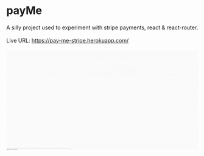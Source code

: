 # payMe
A silly project used to experiment with stripe payments, react & react-router.
<br/><br/>
Live URL: https://pay-me-stripe.herokuapp.com/
<br/><br/>
![Farmers Market Finder Demo](payMeShowcased.gif)
